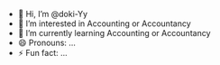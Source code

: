 - 👋 Hi, I’m @doki-Yy
- 👀 I’m interested in Accounting or Accountancy
- 🌱 I’m currently learning Accounting or Accountancy
- 😄 Pronouns: ...
- ⚡ Fun fact: ...

<!---
doki-Yy/doki-Yy is a ✨ special ✨ repository because its `README.md` (this file) appears on your GitHub profile.
You can click the Preview link to take a look at your changes.
--->
